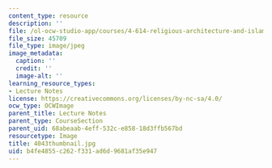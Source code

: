 ```yaml
---
content_type: resource
description: ''
file: /ol-ocw-studio-app/courses/4-614-religious-architecture-and-islamic-cultures-fall-2002/b4fe4855c262f331ad6d9681af35e947_4043thumbnail.jpg
file_size: 45709
file_type: image/jpeg
image_metadata:
  caption: ''
  credit: ''
  image-alt: ''
learning_resource_types:
- Lecture Notes
license: https://creativecommons.org/licenses/by-nc-sa/4.0/
ocw_type: OCWImage
parent_title: Lecture Notes
parent_type: CourseSection
parent_uid: 68abeaab-4eff-532c-e858-18d3ffb567bd
resourcetype: Image
title: 4043thumbnail.jpg
uid: b4fe4855-c262-f331-ad6d-9681af35e947
---
```

